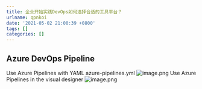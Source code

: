 ```yaml
---
title: 企业开始实践DevOps如何选择合适的工具平台？
urlname: qpnkoi
date: '2021-05-02 21:00:39 +0800'
tags: []
categories: []
---
```


## Azure DevOps Pipeline

Use Azure Pipelines with YAML
azure-pipelines.yml
![image.png](https://cdn.nlark.com/yuque/0/2021/png/5374140/1619960451907-958f8aa5-bc3f-415d-94b2-97a3fddfa720.png#clientId=ueb0d6f26-d252-4&crop=0&crop=0&crop=1&crop=1&from=paste&height=168&id=u697b86a7&margin=%5Bobject%20Object%5D&name=image.png&originHeight=168&originWidth=761&originalType=url∶=1&rotation=0&showTitle=false&size=37346&status=done&style=none&taskId=u24a39d67-b04b-4cf2-84ce-c5b65dbd71f&title=&width=761)
Use Azure Pipelines in the visual designer
![image.png](https://cdn.nlark.com/yuque/0/2021/png/5374140/1619960451934-cdc01038-ed8b-4269-b225-f0e8035107bb.png#clientId=ueb0d6f26-d252-4&crop=0&crop=0&crop=1&crop=1&from=paste&height=320&id=u6fff21a5&margin=%5Bobject%20Object%5D&name=image.png&originHeight=320&originWidth=728&originalType=url∶=1&rotation=0&showTitle=false&size=62973&status=done&style=none&taskId=uc3e239ca-b8a3-424c-9b4a-2df131c7904&title=&width=728)
